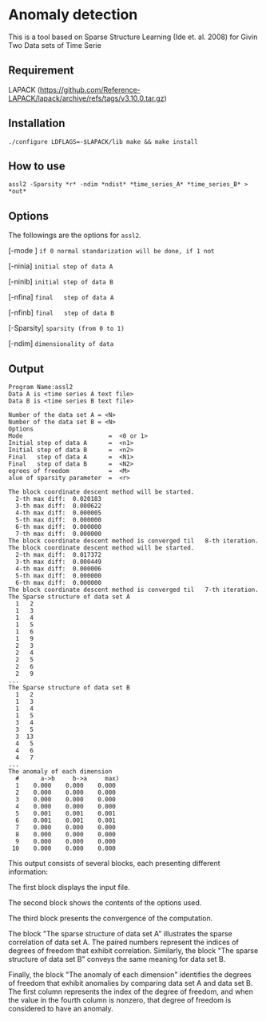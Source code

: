 # Anomaly detection

This is a tool based on Sparse Structure Learning (Ide et. al. 2008) for Givin Two Data sets of Time Serie

<!--
## The algorithms
-->

## Requirement

LAPACK (https://github.com/Reference-LAPACK/lapack/archive/refs/tags/v3.10.0.tar.gz)

<!--
``
wget https://github.com/Reference-LAPACK/lapack/archive/refs/tags/v3.10.0.tar.gz
tar -zxvf v3.10.0.tar.gz
cd lapack-3.10.0
cp make.inc.example make.inc
emacs make.inc
make -j 4
cp lapack-3.10.0/liblapack.a $LAPACK/
cp librefblas.a $LAPACK/libblas.a
cp lapack-3.10.0/libtmglib.a $LAPACK/
``
-->

## Installation

``
./configure LDFLAGS=-$LAPACK/lib
make && make install
``

## How to use

``
assl2 -Sparsity *r* -ndim *ndist* *time_series_A* *time_series_B* > *out*
``

## Options

The followings are the options for `assl2`.

[-mode ]   `if 0 normal standarization will be done, if 1 not`

[-ninia]    `initial step of data A`

[-ninib]    `initial step of data B`

[-nfina]    `final   step of data A`

[-nfinb]    `final   step of data B`

[-Sparsity] `sparsity (from 0 to 1)`

[-ndim]     `dimensionality of data`

## Output

```
Program Name:assl2
Data A is <time series A text file>
Data B is <time series B text file>

Number of the data set A = <N>
Number of the data set B = <N>
Options
Mode                        =  <0 or 1>
Initial step of data A      =  <n1>
Initial step of data B      =  <n2>
Final   step of data A      =  <N1>
Final   step of data B      =  <N2>
egrees of freedom           =  <M>
alue of sparsity parameter  =  <r>          

The block coordinate descent method will be started.
  2-th max diff:  0.020183
  3-th max diff:  0.000622
  4-th max diff:  0.000005
  5-th max diff:  0.000000
  6-th max diff:  0.000000
  7-th max diff:  0.000000
The block coordinate descent method is converged til   8-th iteration.
The block coordinate descent method will be started.
  2-th max diff:  0.017372
  3-th max diff:  0.000449
  4-th max diff:  0.000006
  5-th max diff:  0.000000
  6-th max diff:  0.000000
The block coordinate descent method is converged til   7-th iteration.
The Sparse structure of data set A
  1   2
  1   3
  1   4
  1   5
  1   6
  1   9
  2   3
  2   4
  2   5
  2   6
  2   9
...
The Sparse structure of data set B
  1   2
  1   3
  1   4
  1   5
  3   4
  3   5
  3  13
  4   5
  4   6
  4   7
...
The anomaly of each dimension
  #      a->b     b->a     max)
  1    0.000    0.000    0.000
  2    0.000    0.000    0.000
  3    0.000    0.000    0.000
  4    0.000    0.000    0.000
  5    0.001    0.001    0.001
  6    0.001    0.001    0.001
  7    0.000    0.000    0.000
  8    0.000    0.000    0.000
  9    0.000    0.000    0.000
 10    0.000    0.000    0.000
```

This output consists of several blocks, each presenting different information:

The first block displays the input file.

The second block shows the contents of the options used.

The third block presents the convergence of the computation.

The block "The sparse structure of data set A" illustrates the sparse correlation of data set A.
The paired numbers represent the indices of degrees of freedom that exhibit correlation. Similarly, the block "The sparse structure of data set B" conveys the same meaning for data set B.

Finally, the block "The anomaly of each dimension" identifies the degrees of freedom that exhibit anomalies by comparing data set A and data set B.
The first column represents the index of the degree of freedom, and when the value in the fourth column is nonzero, that degree of freedom is considered to have an anomaly.


